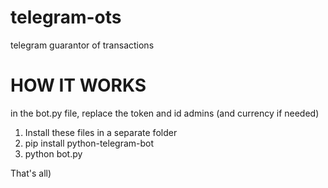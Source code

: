 # telegram-ots 

telegram guarantor of transactions  

# HOW IT WORKS  

in the bot.py file, replace the token and id admins (and currency if needed)  

1. Install these files in a separate folder
2. pip install python-telegram-bot
3. python bot.py
  
That's all)
